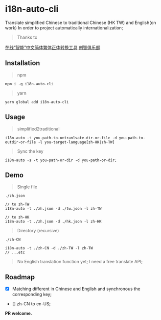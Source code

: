 # i18n-auto-cli

Translate simplified Chinese to traditional Chinese (HK TW) and English(on work)
In order to project automatically internationalization;

> Thanks to

[在线“智能”中文简体繁体正体转换工具](https://brushes8.com/zhong-wen-jian-ti-fan-ti-zhuan-huan)
[创智俱乐部](https://sxisa.com)

## Installation

> npm
```$xslt
npm i -g i18n-auto-cli
```

> yarn
```#$xslt
yarn global add i18n-auto-cli
```

## Usage

> simplified2traditional

```$xslt
i18n-auto -t you-path-to-untranlsate-dir-or-file -d you-path-to-outdir-or-file -l you-target-language[zh-HK|zh-TW]
```

> Sync the key

```$xslt
i18n-auto -s -t you-path-or-dir -d you-path-or-dir;
```

## Demo

> Single file

`./zh.json`

```$xslt
// to zh-TW
i18n-auto -t ./zh.json -d ./tw.json -l zh-TW

// to zh-HK
i18n-auto -t ./zh.json -d ./hk.json -l zh-HK
```

> Directory (recursive)

`./zh-CN`

```$xslt
i18n-auto -t ./zh-CN -d ./zh-TW -l zh-TW
// ...etc
```
> No English translation function yet; I need a free translate API;

## Roadmap

- [x] Matching different in Chinese and English and synchronous the corresponding key;
- [] zh-CN to en-US;

**PR welcome.**

